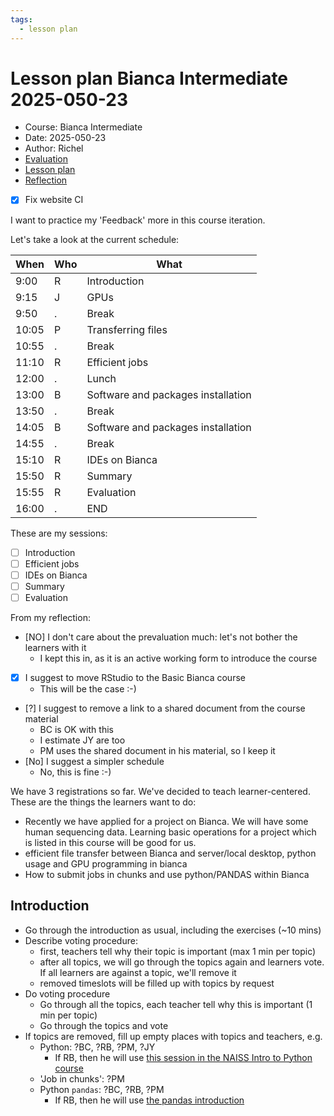 ```yaml
---
tags:
  - lesson plan
---
```


# Lesson plan Bianca Intermediate 2025-050-23

- Course: Bianca Intermediate
- Date: 2025-050-23
- Author: Richel
- [Evaluation](../../evaluations/20250523/README.md)
- [Lesson plan](../../lesson_plans/20250523/20250523_richel.md)
- [Reflection](../../reflections/20250523/20250523_richel.md)

- [x] Fix website CI

I want to practice my 'Feedback' more in this course iteration.

Let's take a look at the current schedule:

When | Who  | What
-----|------|-------------------------
9:00 | R    | Introduction
9:15 | J    | GPUs
9:50 | .    | Break
10:05| P    | Transferring files
10:55| .    | Break
11:10| R    | Efficient jobs
12:00| .    | Lunch
13:00| B    | Software and packages installation
13:50| .    | Break
14:05| B    | Software and packages installation
14:55| .    | Break
15:10| R    | IDEs on Bianca
15:50| R    | Summary
15:55| R    | Evaluation
16:00| .    | END

These are my sessions:

- [ ] Introduction
- [ ] Efficient jobs
- [ ] IDEs on Bianca
- [ ] Summary
- [ ] Evaluation

From my reflection:

- [NO] I don't care about the prevaluation much: let's not
  bother the learners with it
    - I kept this in, as it is an active working form to introduce the course
- [x] I suggest to move RStudio to the Basic Bianca course
    - This will be the case :-)
- [?] I suggest to remove a link to a shared document from the course material
    - BC is OK with this
    - I estimate JY are too
    - PM uses the shared document in his material, so I keep it
- [No] I suggest a simpler schedule
    - No, this is fine :-)

We have 3 registrations so far.
We've decided to teach learner-centered.
These are the things the learners want to do:

- Recently we have applied for a project on Bianca.
  We will have some human sequencing data.
  Learning basic operations for a project
  which is listed in this course will be good for us.
- efficient file transfer between Bianca and server/local desktop,
  python usage and GPU programming in bianca
- How to submit jobs in chunks and use python/PANDAS within Bianca

## Introduction

- Go through the introduction as usual, including the exercises (~10 mins)
- Describe voting procedure: 
    - first, teachers tell why their topic is important (max 1 min per topic)
    - after all topics, we will go through the topics again
      and learners vote.
      If all learners are against a topic, we'll remove it
    - removed timeslots will be filled up with topics by request
- Do voting procedure
    - Go through all the topics, each teacher tell why this is important
      (1 min per topic)
    - Go through the topics and vote
- If topics are removed, fill up empty places with topics and teachers, e.g.
    - Python: ?BC, ?RB, ?PM, ?JY
        - If RB, then he will use [this session in the NAISS Intro to Python course](https://uppmax.github.io/naiss_intro_python/sessions/using_the_python_interpreter/)
    - 'Job in chunks': ?PM
    - Python `pandas`: ?BC, ?RB, ?PM
        - If RB, then he will use [the pandas introduction](https://pandas.pydata.org/docs/getting_started/index.html)



